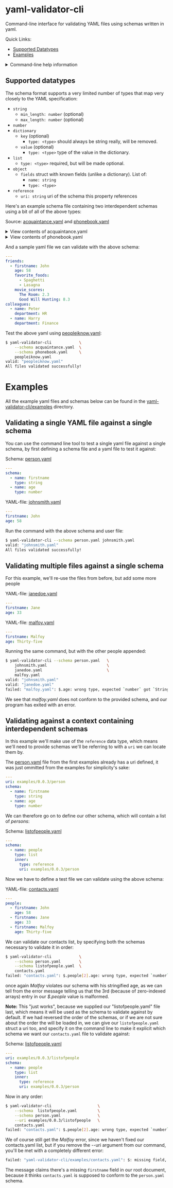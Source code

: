 # yaml-validator-cli
Command-line interface for validating YAML files using schemas written in yaml.

Quick Links:
* [Supported Datatypes](#supported-datatypes)
* [Examples](#examples)

<details><summary>Command-line help information</summary>
<p>

```
yaml-validator-cli 0.0.2
    Command-line interface to the yaml-validator library.
    Use it to validate YAML files against a context of any number of cross-referencing schema files.
    The schema format is proprietary, and does not offer compatibility with any other known YAML tools

USAGE:
    yaml-validator-cli [OPTIONS] [--] [files]...

FLAGS:
    -h, --help       Prints help information
    -V, --version    Prints version information

OPTIONS:
    -s, --schema <schemas>...     Schemas to include in context to validate against. Schemas are added in order, but do
                                  not validate references to other schemas upon loading.
    -u, --uri <uri>               URI of the schema to validate the files against. If not supplied, the last schema
                                  added will be used for validation.

ARGS:
    <files>...    Files to validate against the selected schemas.
```
</p></details>

## Supported datatypes
The schema format supports a very limited number of types that map very closely to the YAML specification:

 * `string`
    * `min_length: number` (optional)
    * `max_length: number` (optional)
 * `number`
 * `dictionary`
    * `key` (optional)
       * `type: <type>` should always be string really, will be removed.
    * `value` (optional)
       * `type: <type>` type of the value in the dictionary.
 * `list`
    * `type: <type>` required, but will be made optional.
 * `object`
    * `fields` struct with known fields (unlike a dictionary). List of:
       * `name: string`
       * `type: <type>`
 * `reference`
    * `uri: string` uri of the schema this property references

Here's an example schema file containing two interdependent schemas using a bit of all of the above types:

Source: [acquaintance.yaml](yaml-validator-cli/examples/acquaintance.yaml) and [phonebook.yaml](yaml-validator-cli/examples/phonebook.yaml)
<details><summary>View contents of acquaintance.yaml</summary>
<p>

```yaml
---
uri: examples/0.0.3/acquaintance
schema:
  - name: firstname
    type: string
    max_length: 20
  - name: age
    type: number
  - name: favorite_foods
    type: list
    inner:
      type: string
  - name: movie_scores
    type: dictionary
    value:
      type: number
```
</p></details>

<details><summary>View contents of phonebook.yaml</summary>
<p>

```yaml
---
uri: examples/0.0.3/phonebook
schema:
  - name: friends
    type: list
    inner:
      type: reference
      uri: examples/0.0.3/acquaintance
  - name: colleagues
    type: list
    inner: 
      type: object
      fields:
        - name: name
          type: string
        - name: department
          type: string
```
</p></details>

And a sample yaml file we can validate with the above schema:
```yaml
---
friends:
  - firstname: John
    age: 58
    favorite_foods:
      - Spaghetti
      - Lasagna
    movie_scores:
      The Room: 2.3
      Good Will Hunting: 8.3
colleagues:
  - name: Peter
    department: HR
  - name: Harry
    department: Finance
```
Test the above yaml using [peopleiknow.yaml](yaml-validator-cli/examples/peopleiknow.yaml):
```bash
$ yaml-validator-cli            \
    --schema acquaintance.yaml  \
    --schema phonebook.yaml     \
    peopleiknow.yaml
valid: "peopleiknow.yaml"
All files validated successfully!
```

# Examples
All the example yaml files and schemas below can be found in the [yaml-validator-cli/examples](yaml-validator-cli/examples/) directory.
## Validating a single YAML file against a single schema
You can use the command line tool to test a single yaml file against a single schema, by first defining a schema file and a yaml file to test it against:

Schema: [person.yaml](yaml-validator-cli/examples/person.yaml)
```yaml
---
schema:
  - name: firstname
    type: string
  - name: age
    type: number
```

YAML-file: [johnsmith.yaml](yaml-validator-cli/examples/johnsmith.yaml)
```yaml
---
firstname: John
age: 58
```
Run the command with the above schema and user file:
```bash
$ yaml-validator-cli --schema person.yaml johnsmith.yaml
valid: "johnsmith.yaml"
All files validated successfully!
```

## Validating multiple files against a single schema
For this example, we'll re-use the files from before, but add some more people

YAML-file: [janedoe.yaml](yaml-validator-cli/examples/janedoe.yaml)
```yaml
---
firstname: Jane
age: 33
```

YAML-file: [malfoy.yaml](yaml-validator-cli/examples/malfoy.yaml)
```yaml
---
firstname: Malfoy
age: Thirty-five
```
Running the same command, but with the other people appended:
```bash
$ yaml-validator-cli --schema person.yaml   \
    johnsmith.yaml                          \
    janedoe.yaml                            \
    malfoy.yaml
valid: "johnsmith.yaml"
valid: "janedoe.yaml"
failed: "malfoy.yaml": $.age: wrong type, expected `number` got `String("Thirty-five")`
```
We see that *malfoy.yaml* does not conform to the provided schema, and our program has exited with an error.

## Validating against a context containing interdependent schemas
In this example we'll make use of the `reference` data type, which means we'll need to provide schemas we'll be referring to with a `uri` we can locate them by.

The [person.yaml](yaml-validator-cli/examples/person.yaml) file from the first examples already has a uri defined, it was just ommitted from the examples for simplicity's sake:
```yaml
---
uri: examples/0.0.3/person
schema:
  - name: firstname
    type: string
  - name: age
    type: number
```
We can therefore go on to define our other schema, which will contain a list of *persons*:

Schema: [listofpeople.yaml](yaml-validator-cli/examples/listofpeople.yaml)
```yaml
---
schema:
  - name: people
    type: list
    inner:
      type: reference
      uri: examples/0.0.3/person
```

Now we have to define a test file we can validate using the above schema:

YAML-file: [contacts.yaml](yaml-validator-cli/examples/contacts.yaml)
```yaml
---
people:
  - firstname: John
    age: 58
  - firstname: Jane
    age: 33
  - firstname: Malfoy
    age: Thirty-five
```
We can validate our contacts list, by specifying both the schemas necessary to validate it in order:

```bash
$ yaml-validator-cli            \
    --schema person.yaml        \
    --schema listofpeople.yaml  \
    contacts.yaml
failed: "contacts.yaml": $.people[2].age: wrong type, expected `number` got `String("Thirty-five")`
```
once again *Malfoy* violates our schema with his stringified age, as we can tell from the error message telling us that the 3rd (because of zero-indexed arrays) entry in our *$.people* value is malformed.

**Note:** This "just works", because we supplied our "listofpeople.yaml" file last, which means it will be used as the schema to validate against by default. If we had reversed the order of the schemas, or if we are not sure about the order the will be loaded in, we can give our `listofpeople.yaml` struct a uri too, and specify it on the command line to make it explicit which schema we want our `contacts.yaml` file to validate against:

Schema: [listofpeople.yaml](yaml-validator-cli/examples/listofpeople.yaml)
```yaml
---
uri: examples/0.0.3/listofpeople
schema:
  - name: people
    type: list
    inner:
      type: reference
      uri: examples/0.0.3/person
```
Now in any order:
```bash
$ yaml-validator-cli                    \
    --schema  listofpeople.yaml         \
    --schema person.yaml                \
    --uri examples/0.0.3/listofpeople   \
    contacts.yaml
failed: "contacts.yaml": $.people[2].age: wrong type, expected `number` got `String("Thirty-five")`
```
We of course still get the *Malfoy* error, since we haven't fixed our contacts.yaml list, but if you remove the --uri argument from our command, you'll be met with a completely different error:

```bash
failed: "yaml-validator-cli/examples/contacts.yaml": $: missing field, `firstname` not found
```
The message claims there's a missing `firstname` field in our root document, because it thinks `contacts.yaml` is supposed to conform to the `person.yaml` schema.